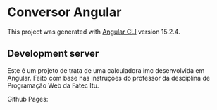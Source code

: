# Conversor Angular

This project was generated with [Angular CLI](https://github.com/angular/angular-cli) version 15.2.4.

## Development server

Este é um projeto de trata de uma calculadora imc desenvolvida em Angular. Feito com base nas instruções do professor da desciplina de Programação Web da Fatec Itu.

Github Pages:
